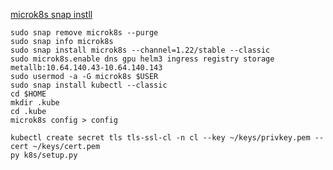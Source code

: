[microk8s snap instll](https://microk8s.io/docs/setting-snap-channel)

```console
sudo snap remove microk8s --purge
sudo snap info microk8s
sudo snap install microk8s --channel=1.22/stable --classic
sudo microk8s.enable dns gpu helm3 ingress registry storage metallb:10.64.140.43-10.64.140.143
sudo usermod -a -G microk8s $USER
sudo snap install kubectl --classic
cd $HOME
mkdir .kube
cd .kube
microk8s config > config
```

```console
kubectl create secret tls tls-ssl-cl -n cl --key ~/keys/privkey.pem --cert ~/keys/cert.pem
py k8s/setup.py
```
